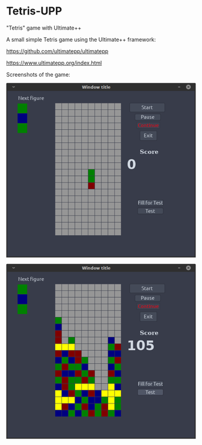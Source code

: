 # Tetris-UPP
"Tetris" game with Ultimate++

A small simple Tetris game using the Ultimate++ framework:

https://github.com/ultimatepp/ultimatepp

https://www.ultimatepp.org/index.html

Screenshots of the game:

![Image alt](https://github.com/vlamis9/Tetris-UPP/blob/master/Tetris.png)

![Image alt](https://github.com/vlamis9/Tetris-UPP/blob/master/Tetris2.png)
